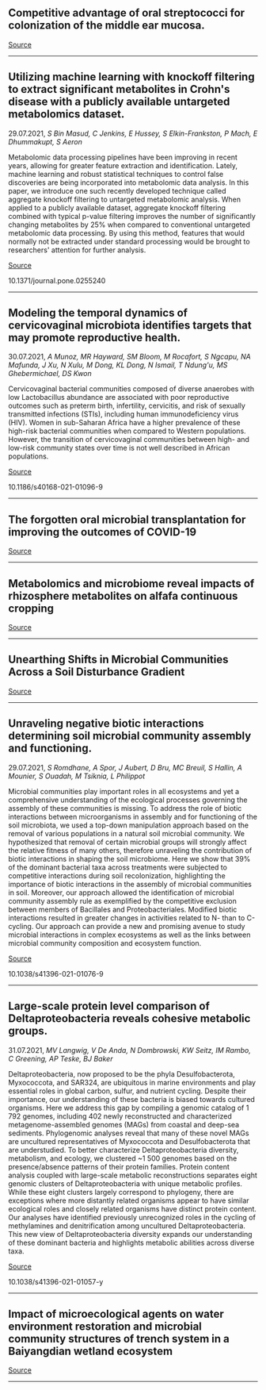 ## Competitive advantage of oral streptococci for colonization of the middle ear mucosa. 

[Source](https://www.biorxiv.org/content/10.1101/2021.07.28.454259v1.abstract?%3Fcollection=)

---

## Utilizing machine learning with knockoff filtering to extract significant metabolites in Crohn's disease with a publicly available untargeted metabolomics dataset.
 29.07.2021, _S Bin Masud, C Jenkins, E Hussey, S Elkin-Frankston, P Mach, E Dhummakupt, S Aeron_


Metabolomic data processing pipelines have been improving in recent years, allowing for greater feature extraction and identification. Lately, machine learning and robust statistical techniques to control false discoveries are being incorporated into metabolomic data analysis. In this paper, we introduce one such recently developed technique called aggregate knockoff filtering to untargeted metabolomic analysis. When applied to a publicly available dataset, aggregate knockoff filtering combined with typical p-value filtering improves the number of significantly changing metabolites by 25% when compared to conventional untargeted metabolomic data processing. By using this method, features that would normally not be extracted under standard processing would be brought to researchers' attention for further analysis.

[Source](https://journals.plos.org/plosone/article?id=10.1371/journal.pone.0255240)

10.1371/journal.pone.0255240

---

## Modeling the temporal dynamics of cervicovaginal microbiota identifies targets that may promote reproductive health.
 30.07.2021, _A Munoz, MR Hayward, SM Bloom, M Rocafort, S Ngcapu, NA Mafunda, J Xu, N Xulu, M Dong, KL Dong, N Ismail, T Ndung'u, MS Ghebermichael, DS Kwon_


Cervicovaginal bacterial communities composed of diverse anaerobes with low Lactobacillus abundance are associated with poor reproductive outcomes such as preterm birth, infertility, cervicitis, and risk of sexually transmitted infections (STIs), including human immunodeficiency virus (HIV). Women in sub-Saharan Africa have a higher prevalence of these high-risk bacterial communities when compared to Western populations. However, the transition of cervicovaginal communities between high- and low-risk community states over time is not well described in African populations.

[Source](https://microbiomejournal.biomedcentral.com/articles/10.1186/s40168-021-01096-9)

10.1186/s40168-021-01096-9

---

## The forgotten oral microbial transplantation for improving the outcomes of COVID-19

[Source](https://www.sciencedirect.com/science/article/pii/S2052297521000871)

---

## Metabolomics and microbiome reveal impacts of rhizosphere metabolites on alfafa continuous cropping

[Source](http://www.biorxiv.org/cgi/content/abstract/2021.07.25.453728v1??collection)

---

## Unearthing Shifts in Microbial Communities Across a Soil Disturbance Gradient

[Source](https://www.biorxiv.org/content/10.1101/2021.07.28.454095v1.abstract?%3Fcollection=)

---

## Unraveling negative biotic interactions determining soil microbial community assembly and functioning.
 29.07.2021, _S Romdhane, A Spor, J Aubert, D Bru, MC Breuil, S Hallin, A Mounier, S Ouadah, M Tsiknia, L Philippot_


Microbial communities play important roles in all ecosystems and yet a comprehensive understanding of the ecological processes governing the assembly of these communities is missing. To address the role of biotic interactions between microorganisms in assembly and for functioning of the soil microbiota, we used a top-down manipulation approach based on the removal of various populations in a natural soil microbial community. We hypothesized that removal of certain microbial groups will strongly affect the relative fitness of many others, therefore unraveling the contribution of biotic interactions in shaping the soil microbiome. Here we show that 39% of the dominant bacterial taxa across treatments were subjected to competitive interactions during soil recolonization, highlighting the importance of biotic interactions in the assembly of microbial communities in soil. Moreover, our approach allowed the identification of microbial community assembly rule as exemplified by the competitive exclusion between members of Bacillales and Proteobacteriales. Modified biotic interactions resulted in greater changes in activities related to N- than to C-cycling. Our approach can provide a new and promising avenue to study microbial interactions in complex ecosystems as well as the links between microbial community composition and ecosystem function.

[Source](https://www.nature.com/articles/s41396-021-01076-9)

10.1038/s41396-021-01076-9

---

## Large-scale protein level comparison of Deltaproteobacteria reveals cohesive metabolic groups.
 31.07.2021, _MV Langwig, V De Anda, N Dombrowski, KW Seitz, IM Rambo, C Greening, AP Teske, BJ Baker_


Deltaproteobacteria, now proposed to be the phyla Desulfobacterota, Myxococcota, and SAR324, are ubiquitous in marine environments and play essential roles in global carbon, sulfur, and nutrient cycling. Despite their importance, our understanding of these bacteria is biased towards cultured organisms. Here we address this gap by compiling a genomic catalog of 1 792 genomes, including 402 newly reconstructed and characterized metagenome-assembled genomes (MAGs) from coastal and deep-sea sediments. Phylogenomic analyses reveal that many of these novel MAGs are uncultured representatives of Myxococcota and Desulfobacterota that are understudied. To better characterize Deltaproteobacteria diversity, metabolism, and ecology, we clustered ~1 500 genomes based on the presence/absence patterns of their protein families. Protein content analysis coupled with large-scale metabolic reconstructions separates eight genomic clusters of Deltaproteobacteria with unique metabolic profiles. While these eight clusters largely correspond to phylogeny, there are exceptions where more distantly related organisms appear to have similar ecological roles and closely related organisms have distinct protein content. Our analyses have identified previously unrecognized roles in the cycling of methylamines and denitrification among uncultured Deltaproteobacteria. This new view of Deltaproteobacteria diversity expands our understanding of these dominant bacteria and highlights metabolic abilities across diverse taxa.

[Source](https://www.nature.com/articles/s41396-021-01057-y)

10.1038/s41396-021-01057-y

---

## Impact of microecological agents on water environment restoration and microbial community structures of trench system in a Baiyangdian wetland ecosystem

[Source](https://sfamjournals.onlinelibrary.wiley.com/doi/abs/10.1111/jam.15238)

---

